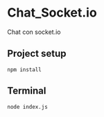 # Chat_Socket.io
 
Chat con socket.io


## Project setup
```
npm install
```
## Terminal
```
node index.js
```
